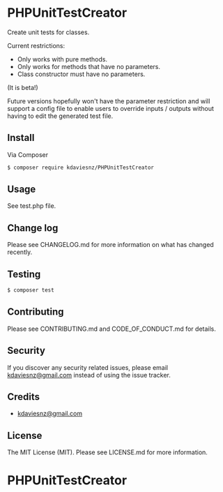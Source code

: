 # PHPUnitTestCreator

Create unit tests for classes.

Current restrictions:
- Only works with pure methods.
- Only works for methods that have no parameters.
- Class constructor must have no parameters.

(It is beta!)

Future versions hopefully won't have the parameter restriction and will support a config file to enable users to override inputs / outputs without having to edit the generated test file.


## Install

Via Composer

``` bash
$ composer require kdaviesnz/PHPUnitTestCreator
```

## Usage

See test.php file.

## Change log

Please see CHANGELOG.md for more information on what has changed recently.

## Testing

``` bash
$ composer test
```

## Contributing

Please see CONTRIBUTING.md and CODE_OF_CONDUCT.md for details.

## Security

If you discover any security related issues, please email kdaviesnz@gmail.com instead of using the issue tracker.

## Credits

- kdaviesnz@gmail.com

## License

The MIT License (MIT). Please see LICENSE.md for more information.

# PHPUnitTestCreator
